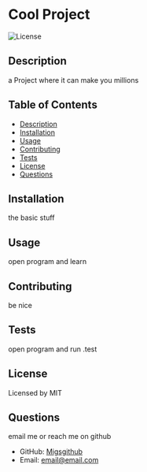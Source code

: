 <h1>Cool Project</h1>

  
  ![License](https://img.shields.io/badge/License-MIT.svg)

## Description
a Project where it can make you millions
## Table of Contents
- [Description](#description)
- [Installation](#installation)
- [Usage](#usage)
- [Contributing](#contributing)
- [Tests](#tests)
- [License](#license)
- [Questions](#questions)
## Installation
the basic stuff
## Usage
open program and learn
## Contributing
be nice
## Tests
open program and run .test
## License
Licensed by MIT
## Questions
email me or reach me on github
* GitHub: [Migsgithub](https://github.com/Migsgithub)
* Email: email@email.com
